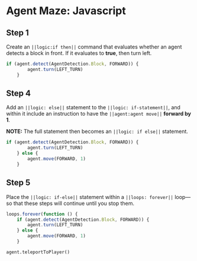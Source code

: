 # Agent Maze: Javascript

## Step 1

Create an ``||logic:if then||`` command that evaluates whether an agent detects a block in front. If it evaluates to **true**, then turn left.

```javascript
if (agent.detect(AgentDetection.Block, FORWARD)) {
        agent.turn(LEFT_TURN)
    }
```

## Step 4

Add an ``||logic: else||`` statement to the ``||logic: if-statement||``, and within it include an instruction to have the ``||agent:agent move||`` **forward by 1**.  

**NOTE:** The full statement then becomes an ``||logic: if else||`` statement.

```javascript
if (agent.detect(AgentDetection.Block, FORWARD)) {
        agent.turn(LEFT_TURN)
    } else {
        agent.move(FORWARD, 1)
    }
```

## Step 5

Place the ``||logic: if-else||`` statement within a ``||loops: forever||`` loop—so that these steps will continue until you stop them.

```javascript
loops.forever(function () {
    if (agent.detect(AgentDetection.Block, FORWARD)) {
        agent.turn(LEFT_TURN)
    } else {
        agent.move(FORWARD, 1)
    }
```

```ghost 
agent.teleportToPlayer()
```

